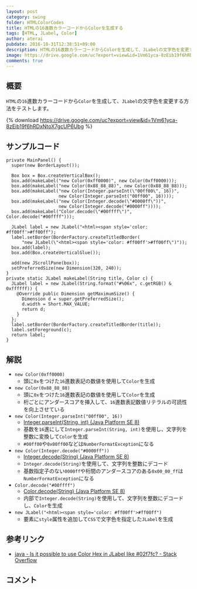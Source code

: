 ```yaml
---
layout: post
category: swing
folder: HTMLColorCodes
title: HTMLの16進数カラーコードからColorを生成する
tags: [HTML, JLabel, Color]
author: aterai
pubdate: 2016-10-31T12:38:51+09:00
description: HTMLの16進数カラーコードからColorを生成して、JLabelの文字色を変更する方法をテストします。
image: https://drive.google.com/uc?export=view&id=1Vm61yca-8zEib19f6hRDxNtoX7gcUP6Ubg
comments: true
---
```

## 概要
`HTML`の`16`進数カラーコードから`Color`を生成して、`JLabel`の文字色を変更する方法をテストします。

{% download https://drive.google.com/uc?export=view&id=1Vm61yca-8zEib19f6hRDxNtoX7gcUP6Ubg %}

## サンプルコード
<pre class="prettyprint"><code>private MainPanel() {
  super(new BorderLayout());

  Box box = Box.createVerticalBox();
  box.add(makeLabel("new Color(0xff0000)", new Color(0xff0000)));
  box.add(makeLabel("new Color(0x88_88_88)", new Color(0x88_88_88)));
  box.add(makeLabel("new Color(Integer.parseInt(\"00ff00\", 16))",
                    new Color(Integer.parseInt("00ff00", 16))));
  box.add(makeLabel("new Color(Integer.decode(\"#0000ff\"))",
                    new Color(Integer.decode("#0000ff"))));
  box.add(makeLabel("Color.decode(\"#00ffff\")", Color.decode("#00ffff")));

  JLabel label = new JLabel("&lt;html&gt;&lt;span style='color: #ff00ff'&gt;#ff00ff");
  label.setBorder(BorderFactory.createTitledBorder(
      "new JLabel(\"&lt;html&gt;&lt;span style='color: #ff00ff'&gt;#ff00ff\")"));
  box.add(label);
  box.add(Box.createVerticalGlue());

  add(new JScrollPane(box));
  setPreferredSize(new Dimension(320, 240));
}
private static JLabel makeLabel(String title, Color c) {
  JLabel label = new JLabel(String.format("#%06x", c.getRGB() &amp; 0xffffff)) {
    @Override public Dimension getMaximumSize() {
      Dimension d = super.getPreferredSize();
      d.width = Short.MAX_VALUE;
      return d;
    }
  };
  label.setBorder(BorderFactory.createTitledBorder(title));
  label.setForeground(c);
  return label;
}
</code></pre>

## 解説
- `new Color(0xff0000)`
    - 頭に`0x`をつけた`16`進数表記の数値を使用して`Color`を生成
- `new Color(0x88_88_88)`
    - 頭に`0x`をつけた`16`進数表記の数値を使用して`Color`を生成
    - 桁ごとにアンダースコアを挿入して、`16`進数表記数値リテラルの可読性を向上させている
- `new Color(Integer.parseInt("00ff00", 16))`
    - [Integer.parseInt(String, int) (Java Platform SE 8)](https://docs.oracle.com/javase/jp/8/docs/api/java/lang/Integer.html#parseInt-java.lang.String-int-)
    - 基数を`16`進にして`Integer.parseInt(String, int)`を使用し、文字列を整数に変換して`Color`を生成
    - `#00ff00`や`0x00ff00`などは`NumberFormatException`になる
- `new Color(Integer.decode("#0000ff"))`
    - [Integer.decode(String) (Java Platform SE 8)](https://docs.oracle.com/javase/jp/8/docs/api/java/lang/Integer.html#decode-java.lang.String-)
    - `Integer.decode(String)`を使用して、文字列を整数にデコード
    - 基数指定子のない`0000ff`や桁間のアンダースコアのある`0x00_00_ff`は`NumberFormatException`になる
- `Color.decode("#00ffff")`
    - [Color.decode(String) (Java Platform SE 8)](https://docs.oracle.com/javase/jp/8/docs/api/java/awt/Color.html#decode-java.lang.String-)
    - 内部で`Integer.decode(String)`を使用して、文字列を整数にデコードし、`Color`を生成
- `new JLabel("<html><span style='color: #ff00ff'>#ff00ff")`
    - 要素に`style`属性を追加して`CSS`で文字色を指定した`JLabel`を生成

<!-- dummy comment line for breaking list -->

## 参考リンク
- [java - Is it possible to use Color Hex in JLabel like #02f7fc? - Stack Overflow](http://stackoverflow.com/questions/39949076/is-it-possible-to-use-color-hex-in-jlabel-like-02f7fc)

<!-- dummy comment line for breaking list -->

## コメント
